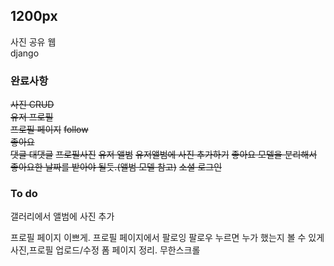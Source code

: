 ## 1200px  
사진 공유 웹  
django  

  
### 완료사항 

~~사진 CRUD~~    
~~유저 프로필~~  
~~프로필 페이지~~ 
~~follow~~  
~~좋아요~~  
~~댓글 대댓글~~
~~프로필사진~~
~~유저 앨범~~
~~유저앨범에 사진 추가하기~~
~~좋아요 모델을 분리해서 좋아요한 날짜를 받아야 될듯.(앨범 모델 참고)~~
~~소셜 로그인~~



### To do
갤러리에서 앨범에 사진 추가

프로필 페이지 이쁘게.
프로필 페이지에서 팔로잉 팔로우 누르면 누가 했는지 볼 수 있게
사진,프로필 업로드/수정 폼 페이지 정리.
무한스크롤

